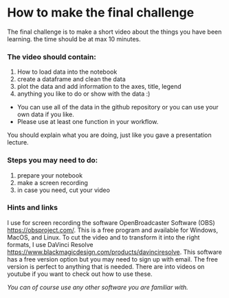 # How to make the final challenge

The final challenge is to make a short video about the things you have been learning.
the time should be at max 10 minutes. 

### The video should contain:

1. How to load data into the notebook
2. create a dataframe and clean the data
3. plot the data and add information to the axes, title, legend
4. anything you like to do or show with the data :) 

- You can use all of the data in the github repository or you can use your own data if you like. 
- Please use at least one function in your workflow.

You should explain what you are doing, just like you gave a presentation lecture.

### Steps you may need to do:

1. prepare your notebook
2. make a screen recording
3. in case you need, cut your video

### Hints and links

I use for screen recording the software OpenBroadcaster Software (OBS) https://obsproject.com/. This is a free program and available for Windows, MacOS, and Linux.
To cut the video and to transform it into the right formats, I use DaVinci Resolve https://www.blackmagicdesign.com/products/davinciresolve. This software has a free version option but you may need to sign up with email. The free version is perfect to anything that is needed. 
There are into videos on youtube if you want to check out how to use these.

_You can of course use any other software you are familiar with._



